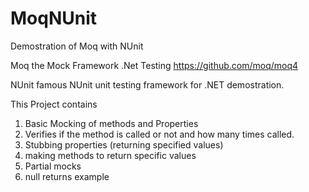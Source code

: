 # MoqNUnit

Demostration of Moq with NUnit 

Moq the Mock Framework .Net Testing https://github.com/moq/moq4 

NUnit famous NUnit unit testing framework for .NET demostration.

This Project contains

 1. Basic Mocking of methods and Properties
 2. Verifies if the method is called or not and how many times called.
 3. Stubbing properties (returning specified values)
 4. making methods to return specific values
 5. Partial mocks
 6. null returns example
 
 
